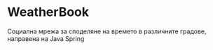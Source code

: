 # WeatherBook

Социална мрежа за споделяне на времето в различните градове, направена на Java Spring 
